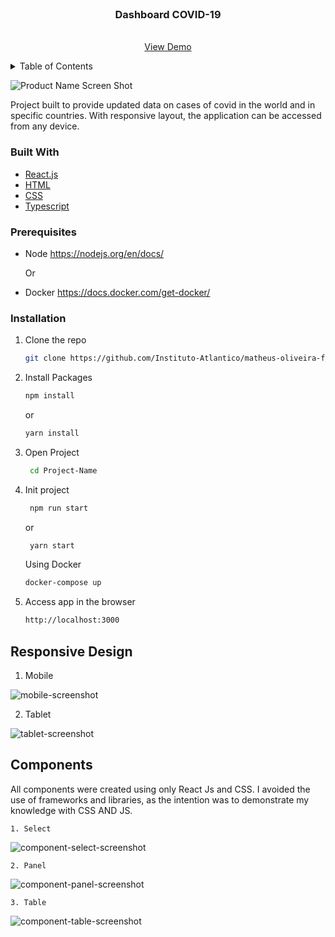 <div id="top"></div>

<!-- PROJECT LOGO -->
<br />
<div align="center">
  <h3 align="center"> Dashboard COVID-19 </h3>

  <p align="center">
    <br />
    <a href="#">View Demo</a>
  </p>
</div>



<details>
  <summary>Table of Contents</summary>
  <ol>
    <li>
      <a href="#about-the-project">About The Project</a>
      <ul>
        <li><a href="#built-with">Built With</a></li>
      </ul>
    </li>
    <li>
      <a href="#getting-started">Getting Started</a>
      <ul>
        <li><a href="#prerequisites">Prerequisites</a></li>
        <li><a href="#installation">Installation</a></li>
      </ul>
    </li>
  </ol>
</details>

![Product Name Screen Shot][product-screenshot]

Project built to provide updated data on cases of covid in the world and in specific countries. 
With responsive layout, the application can be accessed from any device.



### Built With
* [React.js](https://reactjs.org)
* [HTML](https://developer.mozilla.org/pt-BR/docs/Web/HTML)
* [CSS](https://developer.mozilla.org/pt-BR/docs/Web/CSS) 
* [Typescript](https://www.typescriptlang.org/docs)

### Prerequisites

* Node https://nodejs.org/en/docs/
  
  Or

* Docker https://docs.docker.com/get-docker/

### Installation

1. Clone the repo
   ```sh
   git clone https://github.com/Instituto-Atlantico/matheus-oliveira-front.git
   ```
2. Install Packages
   ```sh
   npm install
   ```
    or

    ```sh
    yarn install
    ```
3. Open Project
    ```sh
     cd Project-Name
    ``` 
4. Init project
    ```sh
     npm run start
    ``` 
    or

    ```sh
     yarn start
    ``` 

    Using Docker

    ```sh
    docker-compose up
    ``` 
5. Access app in the browser 
  
    ```sh
    http://localhost:3000
    ``` 
    

## Responsive Design
 1. Mobile
  
  ![mobile-screenshot]

 2. Tablet

  ![tablet-screenshot]
  

## Components
All components were created using only React Js and CSS. I avoided the use of frameworks and libraries, as the intention was to demonstrate my knowledge with CSS AND JS.

    1. Select
  
  ![component-select-screenshot]

    2. Panel

  ![component-panel-screenshot]
  

    3. Table

  ![component-table-screenshot]
  


[product-screenshot]: readme-assets/readme-thumb.png
[component-panel-screenshot]: readme-assets/PanelComponent.png
[component-table-screenshot]: readme-assets/tableComponent.png
[component-select-screenshot]: readme-assets/selectComponent.png
[mobile-screenshot]: readme-assets/mobile.jpeg
[tablet-screenshot]: readme-assets/tablet.jpeg
